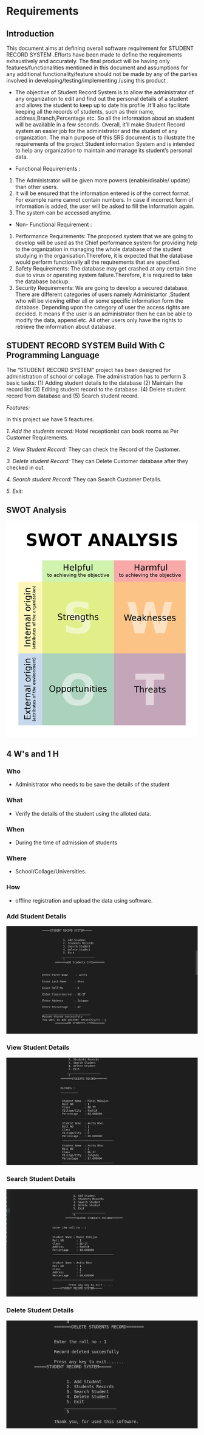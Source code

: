 # Requirements
## Introduction
This document aims at defining overall software requirement for STUDENT RECORD SYSTEM .Efforts have been made to define the requirements exhaustively and accurately. The final product will be having only features/functionalities mentioned in this document and assumptions for any additional functionality/feature should not be made by any of the parties involved in developing/testing/implementing /using this product .
* The objective of Student Record System is to allow the administrator of any organization to edit and find out the personal details of a student and allows the student to keep up to date his profile .It’ll also facilitate keeping all the records of students, such as their name, address,Branch,Percentage etc. So all the information about an student will be available in a few seconds. Overall, it’ll make Student Record system an easier job for the administrator and the student of any organization. The main purpose of this SRS document is to illustrate the requirements of the project Student information System and is intended to help any organization to maintain and manage its student’s personal data.

* Functional Requirements :
1. The Administrator will be given more powers (enable/disable/ update) than other users.
2. It will be ensured that the information entered is of the correct format. For example name cannot contain numbers. In case if incorrect form of information is added, the user will be asked to fill the information again.
3. The system can be accessed anytime.


* Non- Functional Requirement :
 1. Performance Requirements:
 The proposed system that we are going to develop will be used as the Chief performance system for providing help to the organization in managing the whole database of the student studying in the organisation.Therefore, it is expected that the database would perform functionally all the requirements that are specified.
 2. Safety Requirements:
The database may get crashed at any certain time due to virus or operating system failure.Therefore, it is required to take the database backup.
 3. Security Requirements:
We are going to develop a secured database. There are different categories of users namely Administartor ,Student who will be viewing either all or some specific information form the database. Depending upon the category of user the access rights are decided. It means if the user is an administrator then he can be able to modify the data, append etc. All other users only have the rights to retrieve the information about database.
## STUDENT RECORD SYSTEM Build With C Programming Language

The “STUDENT RECORD SYSTEM” project has been designed for administration of school or collage. 
The administration has to perform 3 basic tasks: (1) Adding student details to the database (2) Maintain the record list (3) Editing student record to the database. (4) Delete student record from database and (5) Search student record.

*Features:*

In this project we have 5 feactures.

*1. Add the students record:*
Hotel receptionist can book rooms as Per Customer Requirements.

*2. View Student Record:*
They can check the Record of the Customer.

*3. Delete student Record:*
They can Delete Customer database after they checked in out.

*4. Search student Record:*
They can Search Customer Details.

*5. Exit:*
## SWOT Analysis
![SWOT analysis](https://github.com/Rohi-13/M1_Mini-Project_March_14/blob/main/03_Requirements/Swot%20analysis.jpg)
## 4 W's and 1 H
### Who
* Administrator who needs to be save the details of the student
### What
* Verify the details of the student using the alloted data.
### When
* During the time of admission of students
### Where
* School/Collage/Universities.
### How
* offline registration and upload the data using software.
### Add Student Details
![image](https://github.com/Rohi-13/M1_Mini-Project_March_14/blob/main/03_Requirements/04_Output/Screenshot%201.png)
### View Student Details
![image](https://github.com/Rohi-13/M1_Mini-Project_March_14/blob/main/03_Requirements/04_Output/Screenshot%202.png)
### Search Student Details
![image](https://github.com/Rohi-13/M1_Mini-Project_March_14/blob/main/03_Requirements/04_Output/Screenshot%203.png)
### Delete Student Details
![image](https://github.com/Rohi-13/M1_Mini-Project_March_14/blob/main/03_Requirements/04_Output/Screenshot%204.png)
